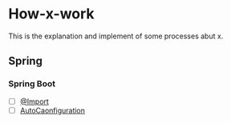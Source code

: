 # How-x-work

This is the explanation and implement of some processes abut x.

## Spring

### Spring Boot

- [ ] [@Import](@Import_logic.md)
- [ ] [AutoCaonfiguration](AutoConfiguration_logic.md)
